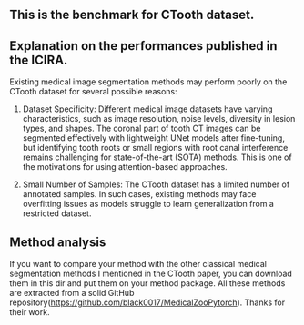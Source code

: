 ## This is the benchmark for CTooth dataset.


## Explanation on the performances published in the ICIRA.

Existing medical image segmentation methods may perform poorly on the CTooth dataset for several possible reasons:

1. Dataset Specificity: Different medical image datasets have varying characteristics, such as image resolution, noise levels, diversity in lesion types, and shapes. The coronal part of tooth CT images can be segmented effectively with lightweight UNet models after fine-tuning, but identifying tooth roots or small regions with root canal interference remains challenging for state-of-the-art (SOTA) methods. This is one of the motivations for using attention-based approaches.

2. Small Number of Samples: The CTooth dataset has a limited number of annotated samples. In such cases, existing methods may face overfitting issues as models struggle to learn generalization from a restricted dataset.


## Method analysis

If you want to compare your method with the other classical medical segmentation methods I mentioned in the CTooth paper, you can download them in this dir and put them on your method package. All these methods are extracted from a solid GitHub repository(https://github.com/black0017/MedicalZooPytorch). Thanks for their work.
